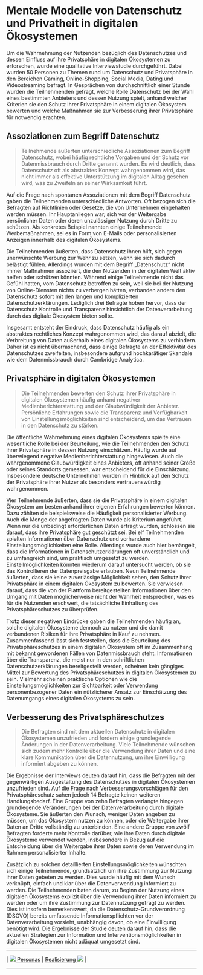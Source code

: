 
# Mentale Modelle von Datenschutz und Privatheit in digitalen Ökosystemen
Um die Wahrnehmung der Nutzenden bezüglich des Datenschutzes und dessen Einfluss auf ihre Privatsphäre in digitalen Ökosystemen zu erforschen, wurde eine qualitative Interviewstudie durchgeführt. Dabei wurden 50 Personen zu Themen rund um Datenschutz und Privatsphäre in den Bereichen Gaming, Online-Shopping, Social Media, Dating und Videostreaming befragt. 
In Gesprächen von durchschnittlich einer Stunde wurden die Teilnehmenden gefragt, welche Rolle Datenschutz bei der Wahl eines bestimmten Anbieters und dessen Nutzung spielt, anhand welcher Kriterien sie den Schutz ihrer Privatsphäre in einem digitalen Ökosystem bewerten und welche Maßnahmen sie zur Verbesserung ihrer Privatsphäre für notwendig erachten.

## Assoziationen zum Begriff Datenschutz 
>Teilnehmende äußerten unterschiedliche Assoziationen zum Begriff Datenschutz, wobei häufig rechtliche Vorgaben und der Schutz vor Datenmissbrauch durch Dritte genannt wurden. Es wird deutlich, dass Datenschutz oft als abstraktes Konzept wahrgenommen wird, das nicht immer als effektive Unterstützung im digitalen Alltag gesehen wird, was zu Zweifeln an seiner Wirksamkeit führt.

Auf die Frage nach spontanen Assoziationen mit dem Begriff Datenschutz gaben die Teilnehmenden unterschiedliche Antworten. Oft bezogen sich die Befragten auf Richtlinien oder Gesetze, die von Unternehmen eingehalten werden müssen. Ihr Hauptanliegen war, sich vor der Weitergabe persönlicher Daten oder deren unzulässiger Nutzung durch Dritte zu schützen. Als konkretes Beispiel nannten einige Teilnehmende Werbemaßnahmen, sei es in Form von E-Mails oder personalisierten Anzeigen innerhalb des digitalen Ökosystems. 

Die Teilnehmenden äußerten, dass Datenschutz ihnen hilft, sich gegen unerwünschte Werbung zur Wehr zu setzen, wenn sie sich dadurch belästigt fühlen. Allerdings wurden mit dem Begriff „Datenschutz“ nicht immer Maßnahmen assoziiert, die den Nutzenden in der digitalen Welt aktiv helfen oder schützen könnten. Während einige Teilnehmende nicht das Gefühl hatten, vom Datenschutz betroffen zu sein, weil sie bei der Nutzung von Online-Diensten nichts zu verbergen hätten, verbanden andere den Datenschutz sofort mit den langen und komplizierten Datenschutzerklärungen. Lediglich drei Befragte hoben hervor, dass der Datenschutz Kontrolle und Transparenz hinsichtlich der Datenverarbeitung durch das digitale Ökosystem bieten sollte. 

Insgesamt entsteht der Eindruck, dass Datenschutz häufig als ein abstraktes rechtliches Konzept wahrgenommen wird, das darauf abzielt, die Verbreitung von Daten außerhalb eines digitalen Ökosystems zu verhindern. Daher ist es nicht überraschend, dass einige Befragte an der Effektivität des Datenschutzes zweifelten, insbesondere aufgrund hochkarätiger Skandale wie dem Datenmissbrauch durch Cambridge Analytica. 

## Privatsphäre in digitalen Ökosystemen 
>Die Teilnehmenden bewerten den Schutz ihrer Privatsphäre in digitalen Ökosystemen häufig anhand negativer Medienberichterstattung und der Glaubwürdigkeit der Anbieter. Persönliche Erfahrungen sowie die Transparenz und Verfügbarkeit von Einstellungsmöglichkeiten sind entscheidend, um das Vertrauen in den Datenschutz zu stärken.

Die öffentliche Wahrnehmung eines digitalen Ökosystems spielte eine wesentliche Rolle bei der Beurteilung, wie die Teilnehmenden den Schutz ihrer Privatsphäre in dessen Nutzung einschätzen. Häufig wurde auf überwiegend negative Medienberichterstattung hingewiesen. Auch die wahrgenommene Glaubwürdigkeit eines Anbieters, oft anhand seiner Größe oder seines Standorts gemessen, war entscheidend für die Einschätzung. Insbesondere deutsche Unternehmen wurden im Hinblick auf den Schutz der Privatsphäre ihrer Nutzer als besonders vertrauenswürdig wahrgenommen. 

Vier Teilnehmende äußerten, dass sie die Privatsphäre in einem digitalen Ökosystem am besten anhand ihrer eigenen Erfahrungen bewerten können. Dazu zählten sie beispielsweise die Häufigkeit personalisierter Werbung. Auch die Menge der abgefragten Daten wurde als Kriterium angeführt. Wenn nur die unbedingt erforderlichen Daten erfragt wurden, schlossen sie darauf, dass ihre Privatsphäre gut geschützt sei. Bei elf Teilnehmenden spielten Informationen über Datenschutz und vorhandene Einstellungsmöglichkeiten eine Rolle. Allerdings wurde auch hier bemängelt, dass die Informationen in Datenschutzerklärungen oft unverständlich und zu umfangreich sind, um praktisch umgesetzt zu werden. Einstellmöglichkeiten könnten wiederum darauf untersucht werden, ob sie das Kontrollieren der Datenpreisgabe erlauben. Neun Teilnehmende äußerten, dass sie keine zuverlässige Möglichkeit sehen, den Schutz ihrer Privatsphäre in einem digitalen Ökosystem zu bewerten. Sie verwiesen darauf, dass die von der Plattform bereitgestellten Informationen über den Umgang mit Daten möglicherweise nicht der Wahrheit entsprechen, was es für die Nutzenden erschwert, die tatsächliche Einhaltung des Privatsphäreschutzes zu überprüfen. 

Trotz dieser negativen Eindrücke gaben die Teilnehmenden häufig an, solche digitalen Ökosysteme dennoch zu nutzen und die damit verbundenen Risiken für ihre Privatsphäre in Kauf zu nehmen. Zusammenfassend lässt sich feststellen, dass die Beurteilung des Privatsphäreschutzes in einem digitalen Ökosystem oft im Zusammenhang mit bekannt gewordenen Fällen von Datenmissbrauch steht. Informationen über die Transparenz, die meist nur in den schriftlichen Datenschutzerklärungen bereitgestellt werden, scheinen kein gängiges Mittel zur Bewertung des Privatsphäreschutzes in digitalen Ökosystemen zu sein. Vielmehr scheinen praktische Optionen wie die Einstellungsmöglichkeiten zur Sichtbarkeit oder Verwendung personenbezogener Daten ein nützlicherer Ansatz zur Einschätzung des Datenumgangs eines digitalen Ökosystems zu sein.

## Verbesserung des Privatsphäreschutzes
>Die Befragten sind mit dem aktuellen Datenschutz in digitalen Ökosystemen unzufrieden und fordern einige grundlegende Änderungen in der Datenverarbeitung. Viele Teilnehmende wünschen sich zudem mehr Kontrolle über die Verwendung ihrer Daten und eine klare Kommunikation über die Datennutzung, um ihre Einwilligung informiert abgeben zu können.

Die Ergebnisse der Interviews deuten darauf hin, dass die Befragten mit der gegenwärtigen Ausgestaltung des Datenschutzes in digitalen Ökosystemen unzufrieden sind. Auf die Frage nach Verbesserungsvorschlägen für den Privatsphäreschutz sahen jedoch 14 Befragte keinen weiteren Handlungsbedarf. Eine Gruppe von zehn Befragten verlangte hingegen grundlegende Veränderungen bei der Datenverarbeitung durch digitale Ökosysteme. Sie äußerten den Wunsch, weniger Daten angeben zu müssen, um das Ökosystem nutzen zu können, oder die Weitergabe ihrer Daten an Dritte vollständig zu unterbinden. Eine andere Gruppe von zwölf Befragten forderte mehr Kontrolle darüber, wie ihre Daten durch digitale Ökosysteme verwendet werden, insbesondere in Bezug auf die Entscheidung über die Weitergabe ihrer Daten sowie deren Verwendung im Rahmen personalisierter Inhalte. 

Zusätzlich zu solchen detaillierten Einstellungsmöglichkeiten wünschten sich einige Teilnehmende, grundsätzlich um ihre Zustimmung zur Nutzung ihrer Daten gebeten zu werden. Dies wurde häufig mit dem Wunsch verknüpft, einfach und klar über die Datenverwendung informiert zu werden. Die Teilnehmenden baten darum, zu Beginn der Nutzung eines digitalen Ökosystems explizit über die Verwendung ihrer Daten informiert zu werden oder um ihre Zustimmung zur Datennutzung gefragt zu werden. Dies ist insofern bemerkenswert, da die Datenschutz-Grundverordnung (DSGVO) bereits umfassende Informationspflichten vor der Datenverarbeitung vorsieht, unabhängig davon, ob eine Einwilligung benötigt wird. Die Ergebnisse der Studie deuten darauf hin, dass die aktuellen Strategien zur Information und Interventionsmöglichkeiten in digitalen Ökosystemen nicht adäquat umgesetzt sind.

****

| [![](/Daccord/assets/images/backward-solid.svg) Personas](<Personas>) | [Realisierung ![](/Daccord/assets/images/forward-solid.svg)](<../../Realisierung>) |

****